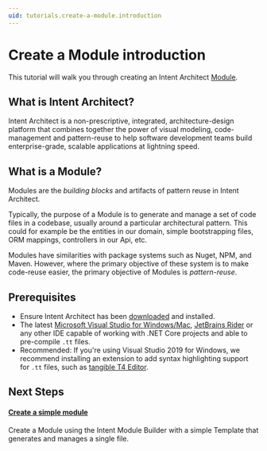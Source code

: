 ```yaml
---
uid: tutorials.create-a-module.introduction
---
```

# Create a Module introduction

This tutorial will walk you through creating an Intent Architect [Module](xref:references.modules).


## What is Intent Architect?

Intent Architect is a non-prescriptive, integrated, architecture-design platform that combines together the power of visual modeling, code-management and pattern-reuse to help software development teams build enterprise-grade, scalable applications at lightning speed.


## What is a Module?

Modules are the _building blocks_ and artifacts of pattern reuse in Intent Architect.

Typically, the purpose of a Module is to generate and manage a set of code files in a codebase, usually around a particular architectural pattern. This could for example be the entities in our domain, simple bootstrapping files, ORM mappings, controllers in our Api, etc.

Modules have similarities with package systems such as Nuget, NPM, and Maven. However, where the primary objective of these system is to make code-reuse easier, the primary objective of Modules is _pattern-reuse_. 


## Prerequisites

- Ensure Intent Architect has been [downloaded](https://intentarchitect.com/#/downloads) and installed.
- The latest [Microsoft Visual Studio for Windows/Mac](https://visualstudio.microsoft.com/), [JetBrains Rider](https://www.jetbrains.com/rider/download/) or any other IDE capable of working with .NET Core projects and able to pre-compile `.tt` files.
- Recommended: If you're using Visual Studio 2019 for Windows, we recommend installing an extension to add syntax highlighting support for `.tt` files, such as [tangible T4 Editor](https://t4-editor.tangible-engineering.com/T4-Editor-Visual-T4-Editing.html).


## Next Steps

#### [Create a simple module](xref:tutorials.create-a-module.create-a-simple-module)
Create a Module using the Intent Module Builder with a simple Template that generates and manages a single file.

